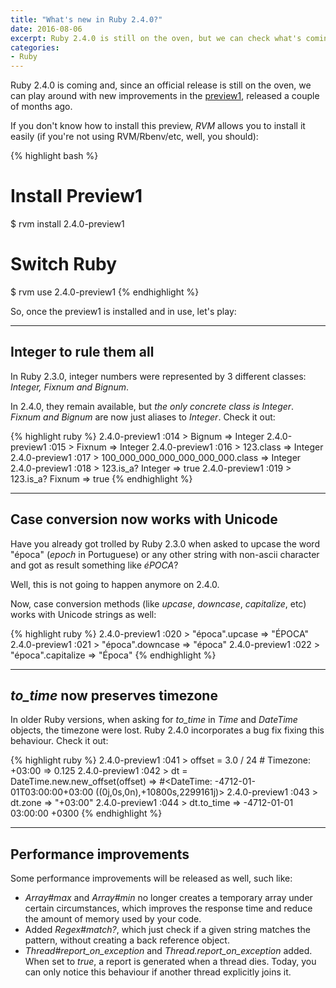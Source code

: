 ```yaml
---
title: "What's new in Ruby 2.4.0?"
date: 2016-08-06
excerpt: Ruby 2.4.0 is still on the oven, but we can check what's coming on...
categories:
- Ruby
---
```

Ruby 2.4.0 is coming and, since an official release is still on the oven, we can play around with new improvements in the [preview1][preview1], released a couple of months ago.

If you don't know how to install this preview, *RVM* allows you to install it easily (if you're not using RVM/Rbenv/etc, well, you should):

{% highlight bash %}
# Install Preview1
$ rvm install 2.4.0-preview1

# Switch Ruby
$ rvm use 2.4.0-preview1
{% endhighlight %}

So, once the preview1 is installed and in use, let's play:

_______

## Integer to rule them all

In Ruby 2.3.0, integer numbers were represented by 3 different classes: _Integer, Fixnum and Bignum_.

In 2.4.0, they remain available, but *the only concrete class is Integer*.
_Fixnum and Bignum_ are now just aliases to _Integer_. Check it out:

{% highlight ruby %}
2.4.0-preview1 :014 > Bignum
 => Integer
2.4.0-preview1 :015 > Fixnum
 => Integer
2.4.0-preview1 :016 > 123.class
 => Integer
2.4.0-preview1 :017 > 100_000_000_000_000_000_000.class
 => Integer
2.4.0-preview1 :018 > 123.is_a? Integer
 => true
2.4.0-preview1 :019 > 123.is_a? Fixnum
 => true
{% endhighlight %}

_______

## Case conversion now works with Unicode

Have you already got trolled by Ruby 2.3.0 when asked to upcase the word "época" (_epoch_ in Portuguese) or any other string with non-ascii character and got as result something like _éPOCA_?

Well, this is not going to happen anymore on 2.4.0.

Now, case conversion methods (like _upcase_, _downcase_, _capitalize_, etc) works with Unicode strings as well:

{% highlight ruby %}
2.4.0-preview1 :020 > "época".upcase
 => "ÉPOCA"
2.4.0-preview1 :021 > "época".downcase
 => "época"
2.4.0-preview1 :022 > "época".capitalize
 => "Época"
{% endhighlight %}

_______

## _to_time_ now preserves timezone

In older Ruby versions, when asking for _to_time_ in _Time_ and _DateTime_ objects, the timezone were lost.
Ruby 2.4.0 incorporates a bug fix fixing this behaviour. Check it out:

{% highlight ruby %}
2.4.0-preview1 :041 > offset = 3.0 / 24 # Timezone: +03:00
 => 0.125
2.4.0-preview1 :042 > dt = DateTime.new.new_offset(offset)
 => #<DateTime: -4712-01-01T03:00:00+03:00 ((0j,0s,0n),+10800s,2299161j)>
2.4.0-preview1 :043 > dt.zone
 => "+03:00"
2.4.0-preview1 :044 > dt.to_time
 => -4712-01-01 03:00:00 +0300
{% endhighlight %}

_______

## Performance improvements

Some performance improvements will be released as well, such like:

* *Array#max* and *Array#min* no longer creates a temporary array under certain circumstances, which improves the response time and reduce the amount of memory used by your code.
* Added *Regex#match?*, which just check if a given string matches the pattern, without creating a back reference object.
* *Thread#report_on_exception* and *Thread.report_on_exception* added. When set to *true*, a report is generated when a thread dies. Today, you can only notice this behaviour if another thread explicitly joins it.

[preview1]: https://www.ruby-lang.org/en/news/2016/06/20/ruby-2-4-0-preview1-released/
